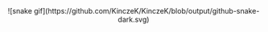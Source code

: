 <div align="center">
  ![snake gif](https://github.com/KinczeK/KinczeK/blob/output/github-snake-dark.svg)
</div>
